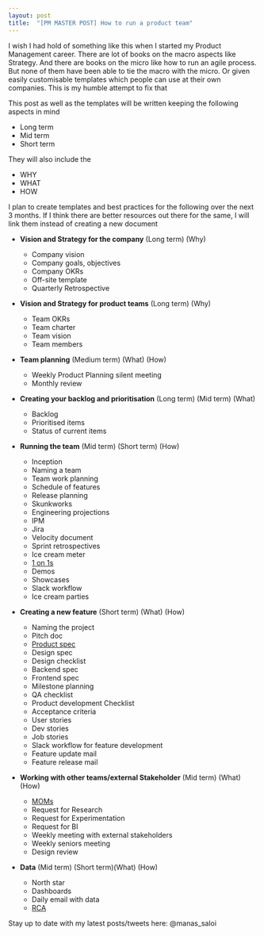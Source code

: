 ```yaml
---
layout: post
title:  "[PM MASTER POST] How to run a product team"
---
```


I wish I had hold of something like this when I started my Product Management career. There are lot of books on the macro aspects like Strategy. And there are books on the micro like how to run an agile process. But none of them have been able to tie the macro with the micro. Or given easily customisable templates which people can use at their own companies. This is my humble attempt to fix that


This post as well as the templates will be written keeping the following aspects in mind
- Long term
- Mid term
- Short term

They will also include the
- WHY
- WHAT
- HOW

I plan to create templates and best practices for the following over the next 3 months. If I think there are better resources out there for the same, I will link them instead of creating a new document


- **Vision and Strategy for the company** (Long term) (Why)
  - Company vision
  - Company goals, objectives
  - Company OKRs
  - Off-site template
  - Quarterly Retrospective

- **Vision and Strategy for product teams** (Long term) (Why)
  - Team OKRs
  - Team charter
  - Team vision
  - Team members

- **Team planning** (Medium term) (What) (How)

  - Weekly Product Planning silent meeting
  - Monthly review

- **Creating your backlog and prioritisation** (Long term) (Mid term) (What)
  - Backlog
  - Prioritised items
  - Status of current items

- **Running the team** (Mid term) (Short term) (How)
  - Inception
  - Naming a team
  - Team work planning
  - Schedule of features
  - Release planning
  - Skunkworks
  - Engineering projections
  - IPM
  - Jira
  - Velocity document
  - Sprint retrospectives
  - Ice cream meter
  - [1 on 1s](https://manassaloi.com/2020/01/28/one-on-ones.html)
  - Demos
  - Showcases
  - Slack workflow
  - Ice cream parties

- **Creating a new feature** (Short term) (What) (How)
  - Naming the project
  - Pitch doc
  - [Product spec](https://manassaloi.com/2020/01/23/product-spec-twitter-messages.html)
  - Design spec
  - Design checklist
  - Backend spec
  - Frontend spec
  - Milestone planning
  - QA checklist
  - Product development Checklist
  - Acceptance criteria
  - User stories
  - Dev stories
  - Job stories
  - Slack workflow for feature development
  - Feature update mail
  - Feature release mail

- **Working with other teams/external Stakeholder** (Mid term) (What) (How)
  - [MOMs](https://manassaloi.com/2020/03/22/mom-update.html)
  - Request for Research
  - Request for Experimentation
  - Request for BI
  - Weekly meeting with external stakeholders
  - Weekly seniors meeting
  - Design review

- **Data** (Mid term) (Short term)(What) (How)
  - North star
  - Dashboards
  - Daily email with data
  - [RCA](https://manassaloi.com/2017/07/11/help-our-numbers-went-down-yesterday.html)

Stay up to date with my latest posts/tweets here: @manas_saloi

